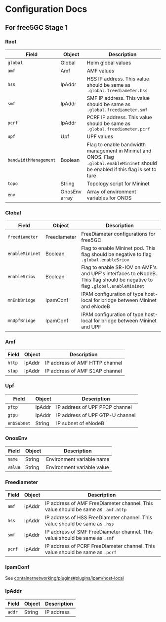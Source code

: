 # Configuration Docs

## For free5GC Stage 1

### Root

| Field                 | Object        | Description                                                                                                                         |
|-----------------------|---------------|-------------------------------------------------------------------------------------------------------------------------------------|
| `global`              | Global        | Helm global values                                                                                                                  |
| `amf`                 | Amf           | AMF values                                                                                                                          |
| `hss`                 | IpAddr        | HSS IP address. This value should be same as `.global.freediameter.hss`                                                             |
| `smf`                 | IpAddr        | SMF IP address. This value should be same as `.global.freediameter.smf`                                                             |
| `pcrf`                | IpAddr        | PCRF IP address. This value should be same as `.global.freediameter.pcrf`                                                           |
| `upf`                 | Upf           | UPF values                                                                                                                          |
| `bandwidthManagement` | Boolean       | Flag to enable bandwidth management in Mininet and ONOS. Flag `.global.enableMininet` should be enabled if this flag is set to ture |
| `topo`                | String        | Topology script for Mininet                                                                                                         |
| `env`                 | OnosEnv array | Array of environment variables for ONOS                                                                                             |

### Global

| Field           | Object       | Description                                                                                                                 |
|-----------------|--------------|-----------------------------------------------------------------------------------------------------------------------------|
| `freediameter`  | Freediameter | FreeDiameter configurations for free5GC                                                                                     |
| `enableMininet` | Boolean      | Flag to enable Mininet pod. This flag should be negative to flag `.global.enableSriov`                                      |
| `enableSriov`   | Boolean      | Flag to enable SR-IOV on AMF's and UPF's interfaces to eNodeB. This flag should be negative to flag `.global.enableMininet` |
| `mnEnbBridge`   | IpamConf     | IPAM configuration of type host-local for bridge between Mininet and eNodeB                                                 |
| `mnUpfBridge`   | IpamConf     | IPAM configuration of type host-local for bridge between Mininet and UPF                                                    |

### Amf

| Field  | Object | Description                    |
|--------|--------|--------------------------------|
| `http` | IpAddr | IP address of AMF HTTP channel |
| `s1ap` | IpAddr | IP address of AMF S1AP channel |

### Upf

| Field       | Object | Description                     |
|-------------|--------|---------------------------------|
| `pfcp`      | IpAddr | IP address of UPF PFCP channel  |
| `gtpu`      | IpAddr | IP address of UPF GTP-U channel |
| `enbSubnet` | String | IP subnet of eNodeB             |

### OnosEnv

| Field   | Object | Description                |
|---------|--------|----------------------------|
| `name`  | String | Environment variable name  |
| `value` | String | Environment variable value |

### Freediameter

| Field  | Object | Description                                                                      |
|--------|--------|----------------------------------------------------------------------------------|
| `amf`  | IpAddr | IP address of AMF FreeDiameter channel. This value should be same as `.amf.http` |
| `hss`  | IpAddr | IP address of HSS FreeDiameter channel. This value should be same as `.hss`      |
| `smf`  | IpAddr | IP address of SMF FreeDiameter channel. This value should be same as `.smf`      |
| `pcrf` | IpAddr | IP address of PCRF FreeDiameter channel. This value should be same as `.pcrf`    |

### IpamConf

See [containernetworking/plugins#plugins/ipam/host-local](https://github.com/containernetworking/plugins/blob/master/plugins/ipam/host-local)

### IpAddr

| Field  | Object | Description |
|--------|--------|-------------|
| `addr` | String | IP address  |
